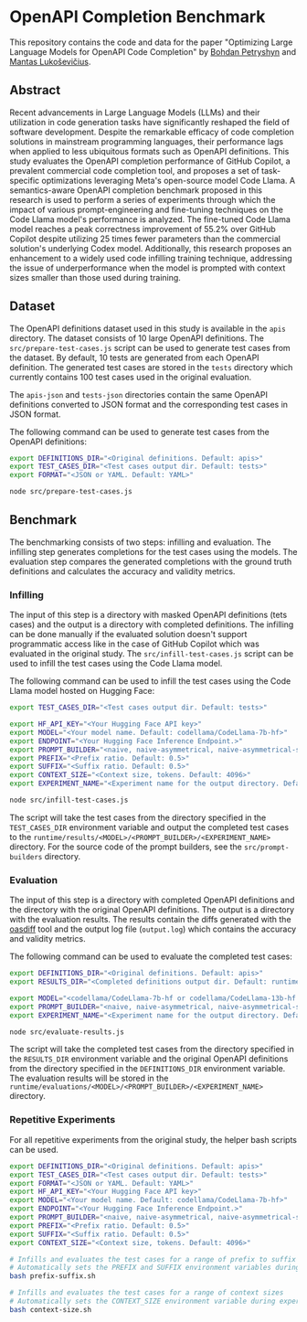 # OpenAPI Completion Benchmark

This repository contains the code and data for the paper "Optimizing Large Language Models for OpenAPI Code Completion" by [Bohdan Petryshyn](https://orcid.org/0009-0003-4030-4842) and [Mantas Lukoševičius](https://orcid.org/0000-0001-7963-285X).

## Abstract

Recent advancements in Large Language Models (LLMs) and their utilization in code generation tasks have significantly reshaped the field of software development. Despite the remarkable efficacy of code completion solutions in mainstream programming languages, their performance lags when applied to less ubiquitous formats such as OpenAPI definitions. This study evaluates the OpenAPI completion performance of GitHub Copilot, a prevalent commercial code completion tool, and proposes a set of task-specific optimizations leveraging Meta's open-source model Code Llama. A semantics-aware OpenAPI completion benchmark proposed in this research is used to perform a series of experiments through which the impact of various prompt-engineering and fine-tuning techniques on the Code Llama model's performance is analyzed. The fine-tuned Code Llama model reaches a peak correctness improvement of 55.2% over GitHub Copilot despite utilizing 25 times fewer parameters than the commercial solution's underlying Codex model. Additionally, this research proposes an enhancement to a widely used code infilling training technique, addressing the issue of underperformance when the model is prompted with context sizes smaller than those used during training.

## Dataset

The OpenAPI definitions dataset used in this study is available in the `apis` directory. The dataset consists of 10 large OpenAPI definitions. The `src/prepare-test-cases.js` script can be used to generate test cases from the dataset. By default, 10 tests are generated from each OpenAPI definition. The generated test cases are stored in the `tests` directory which currently contains 100 test cases used in the original evaluation.

The `apis-json` and `tests-json` directories contain the same OpenAPI definitions converted to JSON format and the corresponding test cases in JSON format.

The following command can be used to generate test cases from the OpenAPI definitions:

```bash
export DEFINITIONS_DIR="<Original definitions. Default: apis>"
export TEST_CASES_DIR="<Test cases output dir. Default: tests>"
export FORMAT="<JSON or YAML. Default: YAML>"

node src/prepare-test-cases.js
```

## Benchmark

The benchmarking consists of two steps: infilling and evaluation. The infilling step generates completions for the test cases using the models. The evaluation step compares the generated completions with the ground truth definitions and calculates the accuracy and validity metrics.

### Infilling

The input of this step is a directory with masked OpenAPI definitions (tets cases) and the output is a directory with completed definitions. The infilling can be done manually if the evaluated solution doesn't support programmatic access like in the case of GitHub Copilot which was evaluated in the original study. The `src/infill-test-cases.js` script can be used to infill the test cases using the Code Llama model.

The following command can be used to infill the test cases using the Code Llama model hosted on Hugging Face:

```bash
export TEST_CASES_DIR="<Test cases output dir. Default: tests>"

export HF_API_KEY="<Your Hugging Face API key>"
export MODEL="<Your model name. Default: codellama/CodeLlama-7b-hf>"
export ENDPOINT="<Your Hugging Face Inference Endpoint.>"
export PROMPT_BUILDER="<naive, naive-asymmetrical, naive-asymmetrical-spm, or with-components. Default: naive>"
export PREFIX="<Prefix ratio. Default: 0.5>"
export SUFFIX="<Suffix ratio. Default: 0.5>"
export CONTEXT_SIZE="<Context size, tokens. Default: 4096>"
export EXPERIMENT_NAME="<Experiment name for the output directory. Default: current timestamp>"

node src/infill-test-cases.js
```

The script will take the test cases from the directory specified in the `TEST_CASES_DIR` environment variable and output the completed test cases to the `runtime/results/<MODEL>/<PROMPT_BUILDER>/<EXPERIMENT_NAME>` directory. For the source code of the prompt builders, see the `src/prompt-builders` directory.

### Evaluation

The input of this step is a directory with completed OpenAPI definitions and the directory with the original OpenAPI definitions. The output is a directory with the evaluation results. The results contain the diffs generated with the [oasdiff](https://github.com/Tufin/oasdiff) tool and the output log file (`output.log`) which contains the accuracy and validity metrics.

The following command can be used to evaluate the completed test cases:

```bash
export DEFINITIONS_DIR="<Original definitions. Default: apis>"
export RESULTS_DIR="<Completed definitions output dir. Default: runtime/results>"

export MODEL="<codellama/CodeLlama-7b-hf or codellama/CodeLlama-13b-hf. Default: codellama/CodeLlama-7b-hf>"
export PROMPT_BUILDER="<naive, naive-asymmetrical, naive-asymmetrical-spm, or with-components. Default: naive>"
export EXPERIMENT_NAME="<Experiment name for the output directory. Default: current timestamp>"

node src/evaluate-results.js
```

The script will take the completed test cases from the directory specified in the `RESULTS_DIR` environment variable and the original OpenAPI definitions from the directory specified in the `DEFINITIONS_DIR` environment variable. The evaluation results will be stored in the `runtime/evaluations/<MODEL>/<PROMPT_BUILDER>/<EXPERIMENT_NAME>` directory.

### Repetitive Experiments

For all repetitive experiments from the original study, the helper bash scripts can be used.

```bash
export DEFINITIONS_DIR="<Original definitions. Default: apis>"
export TEST_CASES_DIR="<Test cases output dir. Default: tests>"
export FORMAT="<JSON or YAML. Default: YAML>"
export HF_API_KEY="<Your Hugging Face API key>"
export MODEL="<Your model name. Default: codellama/CodeLlama-7b-hf>"
export ENDPOINT="<Your Hugging Face Inference Endpoint.>"
export PROMPT_BUILDER="<naive, naive-asymmetrical, naive-asymmetrical-spm, or with-components. Default: naive>"
export PREFIX="<Prefix ratio. Default: 0.5>"
export SUFFIX="<Suffix ratio. Default: 0.5>"
export CONTEXT_SIZE="<Context size, tokens. Default: 4096>"

# Infills and evaluates the test cases for a range of prefix to suffix ratios
# Automatically sets the PREFIX and SUFFIX environment variables during experiments
bash prefix-suffix.sh

# Infills and evaluates the test cases for a range of context sizes
# Automatically sets the CONTEXT_SIZE environment variable during experiments
bash context-size.sh
```
